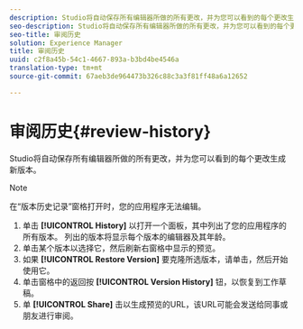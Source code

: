 ```yaml
---
description: Studio将自动保存所有编辑器所做的所有更改，并为您可以看到的每个更改生成新版本。
seo-description: Studio将自动保存所有编辑器所做的所有更改，并为您可以看到的每个更改生成新版本。
seo-title: 审阅历史
solution: Experience Manager
title: 审阅历史
uuid: c2f8a45b-54c1-4667-893a-b3bd4be4546a
translation-type: tm+mt
source-git-commit: 67aeb3de964473b326c88c3a3f81ff48a6a12652

---
```



# 审阅历史{#review-history}

Studio将自动保存所有编辑器所做的所有更改，并为您可以看到的每个更改生成新版本。

>[!NOTE]
>
>在“版本历史记录”窗格打开时，您的应用程序无法编辑。

1. 单击 **[!UICONTROL History]** 以打开一个面板，其中列出了您的应用程序的所有版本。 列出的版本将显示每个版本的编辑器及其年龄。
1. 单击某个版本以选择它，然后刷新右窗格中显示的预览。
1. 如果 **[!UICONTROL Restore Version]** 要克隆所选版本，请单击，然后开始使用它。
1. 单击窗格中的返回按 **[!UICONTROL Version History]** 钮，以恢复到工作草稿。
1. 单 **[!UICONTROL Share]** 击以生成预览的URL，该URL可能会发送给同事或朋友进行审阅。
